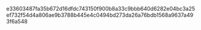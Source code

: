 e33603487fa35b672d16dfdc743150f900b8a33c9bbb640d6282e04bc3a25ef732f54d4a806ae9b3788b445e4c0494bd273da26a76bdb1568a9637a493f6a548
